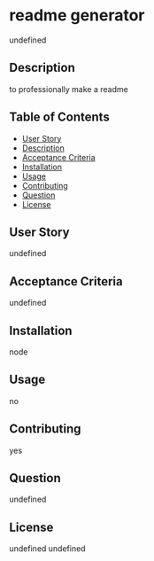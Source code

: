 # readme generator
  undefined
  ## Description
  to professionally make a readme
  ## Table of Contents
  - [User Story](#user-story)
  - [Description](#description)
  - [Acceptance Criteria](#acceptance-criteria)
  - [Installation](#installation)
  - [Usage](#usage)
  - [Contributing](#contributing)
  - [Question](#question)
  - [License](#license)
  ## User Story
  undefined
  ## Acceptance Criteria
  undefined
  ## Installation
  node
  ## Usage
  no
  ## Contributing
  yes
  ## Question
  undefined
  ## License
  undefined
  undefined
  